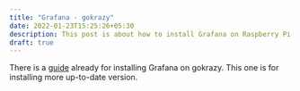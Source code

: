 ```yaml
---
title: "Grafana - gokrazy"
date: 2022-01-23T15:25:26+05:30
description: This post is about how to install Grafana on Raspberry Pi running gokrazy.
draft: true
---
```


There is a [guide](https://gokrazy.org/prototyping/#go-software-not-written-for-gokrazy-grafana) already for installing Grafana on gokrazy. This one is for installing more up-to-date version.
